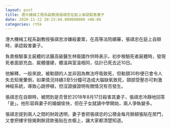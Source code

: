 ```yaml
---
layout: post
title: 港大機械工程系副教授張祺忠在庭上承認殺害妻子
date: 2020-11-12 20:23:04.000000000 +08:00
categories: rthk
---
```


港大機械工程系副教授張祺忠涉嫌殺妻案，在高等法院續審，張祺忠在庭上自辯時，承認殺害妻子。

負責檢驗事主屍體的法醫高級醫生林衛國作供時表示，初步檢驗死者屍體時，發現死者面部充血、屍體僵硬，體溫與室溫相同，估計已死去近10日。

他解釋，一般來說，被勒頸的人並非因為無法呼吸致死，但勒頸30秒便已會令人失去知覺暈倒，如果情況持續3至5分鐘可造成大腦缺氧致死，頸部受壓亦可刺激神經系統，導致心跳停頓，但沒證據證明有關情況有否發生。

張祺忠在自辯時，被問到是否曾於2018年8月17日殺害其妻子，張祺忠冷靜地回答「是」。他形容與妻子的婚姻愉快，但在子女就讀中學開始，兩人爭執變多。

張祺忠提到兩人之間的財政透明，妻子會把張祺忠的公積金每月餘額張貼在房門，又會把樓宇按揭剩餘貸款張貼在衣櫥上，讓大家都清楚知道。
